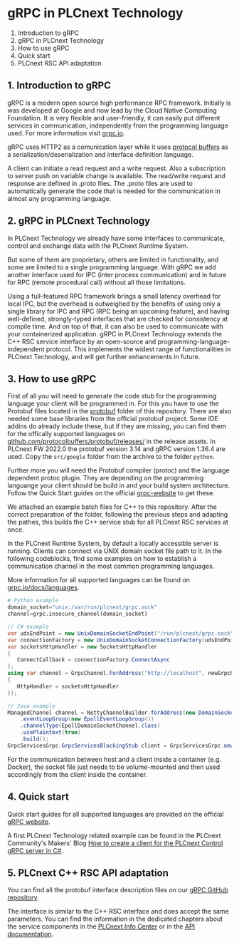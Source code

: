 # gRPC in PLCnext Technology

1. Introduction to gRPC
2. gRPC in PLCnext Technology
3. How to use gRPC
4. Quick start
5. PLCnext RSC API adaptation

## 1. Introduction to gRPC

gRPC is a modern open source high performance RPC framework. Initially is was developed at Google and now lead by the Cloud Native Computing Foundation. It is very flexible and user-friendly, it can easily put different services in communication, independently from the programming language used. For more information visit [grpc.io](https://grpc.io).

gRPC uses HTTP2 as a comunication layer while it uses [protocol buffers](https://developers.google.com/protocol-buffers/) as a serialization/deserialization and interface definition language.

A client can initiate a read request and a write request. Also a subscription to server push on variable change is available. The read/write request and response are defined in .proto files. The .proto files are used to automatically generate the code that is needed for the communication in almost any programming language.

## 2. gRPC in PLCnext Technology

In PLCnext Technology we already have some interfaces to communicate, control and exchange data with the PLCnext Runtime System.

But some of them are proprietary, others are limited in functionality, and some are limited to a single programming language.  With gRPC we add another interface used for IPC (inter process communication) and in future for RPC (remote procedural call) without all those limitations.

Using a full-featured RPC framework brings a small latency overhead for local IPC, but the overhead is outweighed by the benefits of using only a single library for IPC and RPC (RPC being an upcoming feature), and having well-defined, strongly-typed interfaces that are checked for consistency at compile time. And on top of that, it can also be used to communicate with your containerized application. gRPC in PLCnext Technology extends the C++ RSC service interface by an open-source and programming-language-independent protocol. This implements the widest range of functionalities in PLCnext Technology, and will get further enhancements in future.

## 3. How to use gRPC

First of all you will need to generate the code stub for the programming language your client will be programmed in. For this you have to use the Protobuf files located in the [protobuf](/protobuf) folder of this repository. There are also needed some base libraries from the official protobuf project. Some IDE addins do already include these, but if they are missing, you can find them for the offically supported languages on [github.com/protocolbuffers/protobuf/releases/](https://github.com/protocolbuffers/protobuf/releases/) in the release assets. In PLCnext FW 2022.0 the protobuf version 3.14 and gRPC version 1.36.4 are used. Copy the ``src/google`` folder from the archive to the folder ``python``.

Further more you will need the Protobuf compiler (protoc) and the language dependent protoc plugin. They are depending on the programming languange your client should be build in and your build system architecture. Follow the Quick Start guides on the official [grpc-website](https://grpc.io/docs/languages/) to get these.

We attached an example batch files for C++ to this repository. After the correct preparation of the folder, following the previous steps and adapting the pathes, this builds the C++ service stub for all PLCnext RSC services at once.

In the PLCnext Runtime System, by default a locally accessible server is running. Clients can connect via UNIX domain socket file path to it. In the following codeblocks, find some examples on how to establish a communication channel in the most common programming languages.

More information for all supported languages can be found on [grpc.io/docs/languages](https://grpc.io/docs/languages/).

```python
# Python example
domain_socket="unix:/var/run/plcnext/grpc.sock"
channel=grpc.insecure_channel(domain_socket)
```

```csharp
// C# example
var udsEndPoint = new UnixDomainSocketEndPoint("/run/plcnext/grpc.sock");
var connectionFactory = new UnixDomainSocketConnectionFactory(udsEndPoint);
var socketsHttpHandler = new SocketsHttpHandler
{
   ConnectCallback = connectionFactory.ConnectAsync
};
using var channel = GrpcChannel.ForAddress("http://localhost", newGrpcChannelOptions
{
   HttpHandler = socketsHttpHandler
});
```

```java
// Java example
ManagedChannel channel = NettyChannelBuilder.forAddress(new DomainSocketAddress("run/plcnext/grpc.sock"))
    .eventLoopGroup(new EpollEventLoopGroup())
    .channelType(EpollDomainSocketChannel.class)
    .usePlaintext(true)
    .build();
GrpcServicesGrpc.GrpcServicesBlockingStub client = GrpcServicesGrpc.newBlockingStub(channel);

```

For the communication between host and a client inside a container (e.g. Docker), the socket file just needs to be volume-mounted and then used accordingly from the client inside the container.

## 4. Quick start

Quick start guides for all supported languages are provided on the official [gRPC website](https://grpc.io/docs/languages/).

A first PLCnext Technology related example can be found in the PLCnext Community's Makers' Blog [How to create a client for the PLCnext Control gRPC server in C#](https://www.plcnext-community.net/makersblog/how-to-create-a-client-for-the-plcnext-control-grpc-server-in-c/).

## 5. PLCnext C++ RSC API adaptation

You can find all the protobuf interface description files on our [gRPC GitHub repository](TBD).

The interface is similar to the C++ RSC interface and does accept the same parameters. You can find the information in the dedicated chapters about the service components in the [PLCnext Info Center](https://www.plcnext.help/te/Service_Components/Service_Components.htm) or in the [API documentation](https://www.plcnext.help/te/Programming/Cpp/PLCnext_API_documentation.htm).
